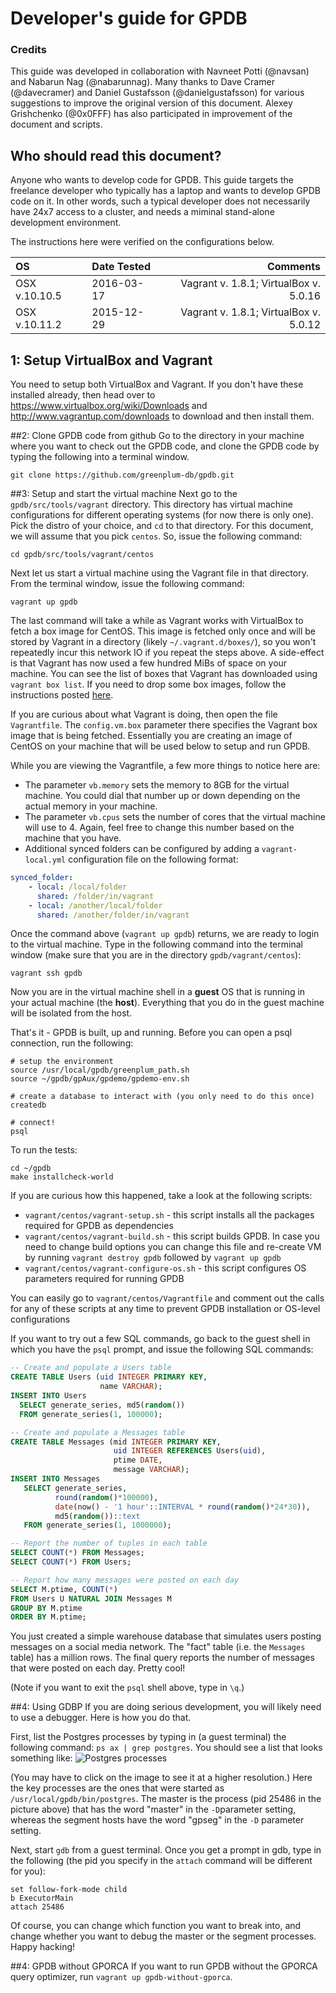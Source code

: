 # Developer's guide for GPDB

### Credits
This guide was developed in collaboration with Navneet Potti (@navsan) and
Nabarun Nag (@nabarunnag). Many thanks to Dave Cramer (@davecramer) and
Daniel Gustafsson (@danielgustafsson) for various suggestions to improve
the original version of this document. Alexey Grishchenko (@0x0FFF) has
also participated in improvement of the document and scripts.

## Who should read this document?
Anyone who wants to develop code for GPDB. This guide targets the
freelance developer who typically has a laptop and wants to develop
GPDB code on it. In other words, such a typical developer does not necessarily
have 24x7 access to a cluster, and needs a miminal stand-alone development
environment.

The instructions here were verified on the configurations below.

| **OS**        | **Date Tested**    | **Comments**                           |
| :------------ |:-------------------| --------------------------------------:|
| OSX v.10.10.5 | 2016-03-17         | Vagrant v. 1.8.1; VirtualBox v. 5.0.16 |
| OSX v.10.11.2 | 2015-12-29         | Vagrant v. 1.8.1; VirtualBox v. 5.0.12 |

## 1: Setup VirtualBox and Vagrant
You need to setup both VirtualBox and Vagrant. If you don't have these
installed already, then head over to https://www.virtualbox.org/wiki/Downloads
and http://www.vagrantup.com/downloads to download and then install them.

##2: Clone GPDB code from github
Go to the directory in your machine where you want to check out the GPDB code,
and clone the GPDB code by typing the following into a terminal window.

```shell
git clone https://github.com/greenplum-db/gpdb.git
```

##3: Setup and start the virtual machine
Next go to the `gpdb/src/tools/vagrant` directory. This directory has virtual machine
configurations for different operating systems (for now there is only one).
Pick the distro of your choice, and `cd` to that directory. For this document,
we will assume that you pick `centos`. So, issue the following command:

```shell
cd gpdb/src/tools/vagrant/centos
```

Next let us start a virtual machine using the Vagrant file in that directory.
From the terminal window, issue the following command:

```shell
vagrant up gpdb
```

The last command will take a while as Vagrant works with VirtualBox to fetch
a box image for CentOS. This image is fetched only once and will be stored by Vagrant in a
directory (likely `~/.vagrant.d/boxes/`), so you won't repeatedly incur this network IO
if you repeat the steps above. A side-effect is that Vagrant has now used a
few hundred MiBs of space on your machine. You can see the list of boxes that
Vagrant has downloaded using ``vagrant box list``. If you need to drop some
box images, follow the instructions posted [here](https://docs.vagrantup.com/v2/cli/box.html "vagrant manage boxes").

If you are curious about what Vagrant is doing, then open the file
`Vagrantfile`. The `config.vm.box` parameter there specifies the
Vagrant box image that is being fetched. Essentially you are creating an
image of CentOS on your machine that will be used below to setup and run GPDB.

While you are viewing the Vagrantfile, a few more things to notice here are:
* The parameter `vb.memory` sets the memory to 8GB for the virtual machine.
  You could dial that number up or down depending on the actual memory in
  your machine.
* The parameter `vb.cpus` sets the number of cores that the virtual machine will
  use to 4. Again, feel free to change this number based on the machine that
  you have.
* Additional synced folders can be configured by adding a `vagrant-local.yml`
  configuration file on the following format:

```yaml
synced_folder:
    - local: /local/folder
      shared: /folder/in/vagrant
    - local: /another/local/folder
      shared: /another/folder/in/vagrant
```

Once the command above (`vagrant up gpdb`) returns, we are ready to login to the
virtual machine. Type in the following command into the terminal window
(make sure that you are in the directory `gpdb/vagrant/centos`):

```shell
vagrant ssh gpdb
```

Now you are in the virtual machine shell in a **guest** OS that is running in
your actual machine (the **host**). Everything that you do in the guest machine
will be isolated from the host.

That's it - GPDB is built, up and running.  Before you can open a psql connection, run the following:
```shell
# setup the environment
source /usr/local/gpdb/greenplum_path.sh
source ~/gpdb/gpAux/gpdemo/gpdemo-env.sh

# create a database to interact with (you only need to do this once)
createdb

# connect!
psql
```

To run the tests:
```shell
cd ~/gpdb
make installcheck-world
```

If you are curious how this happened, take a look at the following scripts:
* `vagrant/centos/vagrant-setup.sh` - this script installs all the packages
  required for GPDB as dependencies
* `vagrant/centos/vagrant-build.sh` - this script builds GPDB. In case you
  need to change build options you can change this file and re-create VM by
  running `vagrant destroy gpdb` followed by `vagrant up gpdb`
* `vagrant/centos/vagrant-configure-os.sh` - this script configures OS
  parameters required for running GPDB

You can easily go to `vagrant/centos/Vagrantfile` and comment out the calls for
any of these scripts at any time to prevent GPDB installation or OS-level
configurations

If you want to try out a few SQL commands, go back to the guest shell in which
you have the `psql` prompt, and issue the following SQL commands:

```sql
-- Create and populate a Users table
CREATE TABLE Users (uid INTEGER PRIMARY KEY,
                    name VARCHAR);
INSERT INTO Users
  SELECT generate_series, md5(random())
  FROM generate_series(1, 100000);

-- Create and populate a Messages table
CREATE TABLE Messages (mid INTEGER PRIMARY KEY,
                       uid INTEGER REFERENCES Users(uid),
                       ptime DATE,
                       message VARCHAR);
INSERT INTO Messages
   SELECT generate_series,
          round(random()*100000),
          date(now() - '1 hour'::INTERVAL * round(random()*24*30)),
          md5(random())::text
   FROM generate_series(1, 1000000);

-- Report the number of tuples in each table
SELECT COUNT(*) FROM Messages;
SELECT COUNT(*) FROM Users;

-- Report how many messages were posted on each day
SELECT M.ptime, COUNT(*)
FROM Users U NATURAL JOIN Messages M
GROUP BY M.ptime
ORDER BY M.ptime;
```

You just created a simple warehouse database that simulates users posting
messages on a social media network. The "fact" table (i.e. the `Messages`
table) has a million rows. The final query reports the number of messages
that were posted on each day. Pretty cool!

(Note if you want to exit the `psql` shell above, type in `\q`.)

##4: Using GDBP
If you are doing serious development, you will likely need to use a debugger.
Here is how you do that.

First, list the Postgres processes by typing in (a guest terminal) the following
command: `ps ax | grep postgres`. You should see a list that looks something
like: ![Postgres processes](/vagrant/pictures/gpdb_processes.png)

(You may have to click on the image to see it at a higher resolution.)
Here the key processes are the ones that were started as
`/usr/local/gpdb/bin/postgres`. The master is the process (pid 25486
in the picture above) that has the word "master" in the `-D`parameter setting,
whereas the segment hosts have the word "gpseg" in the `-D` parameter setting.

Next, start ``gdb`` from a guest terminal. Once you get a prompt in gdb, type
in the following (the pid you specify in the `attach` command will be
different for you):
```gdb
set follow-fork-mode child
b ExecutorMain
attach 25486
```
Of course, you can change which function you want to break into, and change
whether you want to debug the master or the segment processes. Happy hacking!

##4: GPDB without GPORCA
If you want to run GPDB without the GPORCA query optimizer, run `vagrant up gpdb-without-gporca`.
